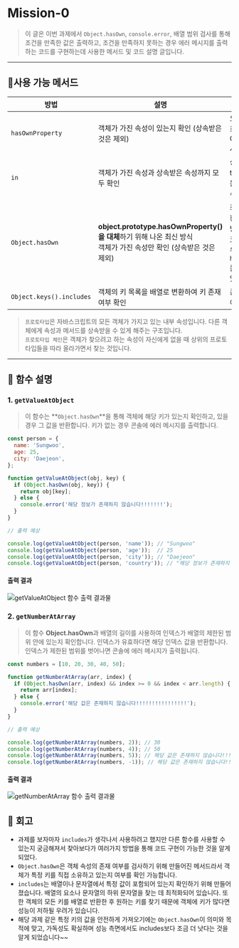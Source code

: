 # Mission-0

> 이 글은 이번 과제에서 `Object.hasOwn`, `console.error`, 배열 범위 검사를 통해 조건을 만족한 값은 출력하고, 조건을 만족하지 못하는 경우 에러 메시지를 출력하는 코드를 구현하는데 사용한 메서드 및 코드 설명 글입니다.

---

## 🔎사용 가능 메서드

| 방법 | 설명 | 주의사항 |
|------|------|------|
| `hasOwnProperty` | 객체가 가진 속성이 있는지 확인 (상속받은 것은 제외) | 오래된 방식이라서 최신 환경에서는 Object.hasOwn() 사용을 권장함 |
| `in` | 객체가 가진 속성과 상속받은 속성까지 모두 확인  | 상속받은 속성도 true로 나와서 원하는 결과가 안나올 수 있음 |
| `Object.hasOwn`| **object.prototype.hasOwnProperty()을 대체**하기 위해 나온 최신 방식<br/> 객체가 가진 속성만 확인 (상속받은 것은 제외) | 최신 자바스크립트 환경에서 권장되는 방법이라서 레거시 코드를 사용하는 경우에는 `hasOwnProperty`를 사용해야할 수 있음  |
| `Object.keys().includes` | 객체의 키 목록을 배열로 변환하여 키 존재 여부 확인 | 큰 객체에서는 성능이 저하될 수 있음  |

> `프로토타입`은 자바스크립트의 모든 객체가 가지고 있는 내부 속성입니다. 다른 객체에게 속성과 메서드를 상속받을 수 있게 해주는 구조입니다. <br/>
`프로토타입 체인`은 객체가 찾으려고 하는 속성이 자신에게 없을 때 상위의 프로토타입들을 따라 올라가면서 찾는 것입니다.
---

## 📝 함수 설명

### 1. `getValueAtObject`

> 이 함수는 **`Object.hasOwn`**을 통해 객체에 해당 키가 있는지 확인하고, 있을 경우 그 값을 반환합니다. 키가 없는 경우 콘솔에 에러 메시지를 출력합니다.

```javascript
const person = {
  name: 'Sungwoo',
  age: 25,
  city: 'Daejeon',
};

function getValueAtObject(obj, key) {
  if (Object.hasOwn(obj, key)) {
    return obj[key];
  } else {
    console.error('해당 정보가 존재하지 않습니다!!!!!!!');
  }
}

// 출력 예상

console.log(getValueAtObject(person, 'name')); // "Sungwoo"
console.log(getValueAtObject(person, 'age'));  // 25
console.log(getValueAtObject(person, 'city')); // "Daejeon"
console.log(getValueAtObject(person, 'country')); // "해당 정보가 존재하지 않습니다!!!!!!!"

```
#### 출력 결과
![getValueAtObject 함수 출력 결과물](https://github.com/user-attachments/assets/e9f5ff98-1691-458b-bd7e-117c9d26c846)

### 2. `getNumberAtArray`

> 이 함수 **Object.hasOwn**과 배열의 길이를 사용하여 인덱스가 배열의 제한된 범위 안에 있는지 확인합니다. 인덱스가 유효하다면 해당 인덱스 값을 반환합니다. 인덱스가 제한된 범위를 벗어나면 콘솔에 에러 메시지가 출력됩니다.

```javascript
const numbers = [10, 20, 30, 40, 50];

function getNumberAtArray(arr, index) {
  if (Object.hasOwn(arr, index) && index >= 0 && index < arr.length) {
    return arr[index];
  } else {
    console.error('해당 값은 존재하지 않습니다!!!!!!!!!!!!!!!!');
  }
}

// 출력 예상 

console.log(getNumberAtArray(numbers, 2)); // 30
console.log(getNumberAtArray(numbers, 4)); // 50
console.log(getNumberAtArray(numbers, 5)); // 해당 값은 존재하지 않습니다!!!!!!!!!!!!!!!!
console.log(getNumberAtArray(numbers, -1)); // 해당 값은 존재하지 않습니다!!!!!!!!!!!!!!!!

```

#### 출력 결과
![getNumberAtArray 함수 출력 결과물](https://github.com/user-attachments/assets/1dfb4a81-3173-475b-a8cf-df6f301fc257)

## 🌟 회고

- 과제를 보자마자 `includes`가 생각나서 사용하려고 했지만 다른 함수를 사용할 수 있는지 궁금해져서 찾아보다가 여러가지 방법을 통해 코드 구현이 가능한 것을 알게 되었다.
- `Object.hasOwn`은 객체 속성의 존재 여부를 검사하기 위해 만들어진 메서드라서 객체가 특정 키를 직접 소유하고 있는지 여부를 확인 가능합니다.
 - `includes`는 배열이나 문자열에서 특정 값이 포함되어 있는지 확인하기 위해 만들어졌습니다. 배열의 요소나 문자열의 하위 문자열을 찾는 데 최적화되어 있습니다. 또한 객체의 모든 키를 배열로 반환한 후 원하는 키를 찾기 때문에 객체에 키가 많다면 성능이 저하될 우려가 있습니다. 
- 해당 과제 같은 특정 키의 값을 안전하게 가져오기에는 `Object.hasOwn`이 의미와 목적에 맞고, 가독성도 확실하며 성능 측면에서도 includes보다 조금 더 낫다는 것을 알게 되었습니다~~


